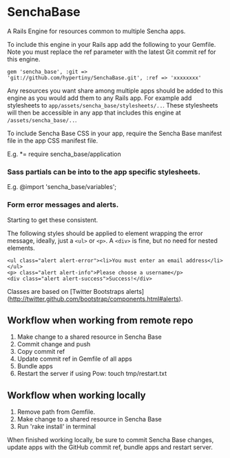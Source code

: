 # SenchaBase

A Rails Engine for resources common to multiple Sencha apps.

To include this engine in your Rails app add the following to your Gemfile. Note you must replace the ref parameter with the latest Git commit ref for this engine. 

    gem 'sencha_base', :git => 'git://github.com/hypertiny/SenchaBase.git', :ref => 'xxxxxxxx'

Any resources you want share among multiple apps should be added to this engine as you would add them to any Rails app. For example add stylesheets to `app/assets/sencha_base/stylesheets/..`. These stylesheets will then be accessible in any app that includes this engine at `/assets/sencha_base/..`.

To include Sencha Base CSS in your app, require the Sencha Base manifest file in the app CSS manifest file.

E.g. *= require sencha_base/application

### Sass partials can be into to the app specific stylesheets.

E.g. @import 'sencha_base/variables';

### Form error messages and alerts.

Starting to get these consistent.

The following styles should be applied to element wrapping the error message, ideally, just a ``<ul>`` or ``<p>``. A ``<div>`` is fine, but no need for nested elements.
  
    <ul class="alert alert-error"><li>You must enter an email address</li></ul>
    <p> class="alert alert-info">Please choose a username</p>
    <div class="alert alert-success">Success!</div>
    
Classes are based on [Twitter Bootstraps alerts] (http://twitter.github.com/bootstrap/components.html#alerts).

## Workflow when working from remote repo

  1. Make change to a shared resource in Sencha Base
  2. Commit change and push
  3. Copy commit ref
  4. Update commit ref in Gemfile of all apps
  5. Bundle apps
  6. Restart the server if using Pow: touch tmp/restart.txt

## Workflow when working locally

  1. Remove path from Gemfile.
  2. Make change to a shared resource in Sencha Base
  3. Run 'rake install' in terminal
  
When finished working locally, be sure to commit Sencha Base changes, update apps with the GitHub commit ref, bundle apps and restart server.